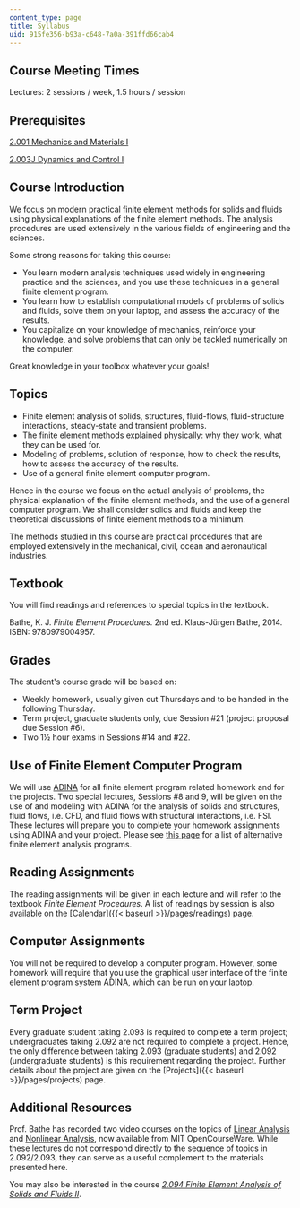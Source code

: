 ```yaml
---
content_type: page
title: Syllabus
uid: 915fe356-b93a-c648-7a0a-391ffd66cab4
---
```


Course Meeting Times
--------------------

Lectures: 2 sessions / week, 1.5 hours / session

Prerequisites
-------------

[2.001 Mechanics and Materials I](/courses/2-001-mechanics-materials-i-fall-2006)

[2.003J Dynamics and Control I](/courses/2-003j-dynamics-and-control-i-spring-2007)

Course Introduction
-------------------

We focus on modern practical finite element methods for solids and fluids using physical explanations of the finite element methods. The analysis procedures are used extensively in the various fields of engineering and the sciences.

Some strong reasons for taking this course:

*   You learn modern analysis techniques used widely in engineering practice and the sciences, and you use these techniques in a general finite element program.
*   You learn how to establish computational models of problems of solids and fluids, solve them on your laptop, and assess the accuracy of the results.
*   You capitalize on your knowledge of mechanics, reinforce your knowledge, and solve problems that can only be tackled numerically on the computer.

Great knowledge in your toolbox whatever your goals!

Topics
------

*   Finite element analysis of solids, structures, fluid-flows, fluid-structure interactions, steady-state and transient problems.
*   The finite element methods explained physically: why they work, what they can be used for.
*   Modeling of problems, solution of response, how to check the results, how to assess the accuracy of the results.
*   Use of a general finite element computer program.

Hence in the course we focus on the actual analysis of problems, the physical explanation of the finite element methods, and the use of a general computer program. We shall consider solids and fluids and keep the theoretical discussions of finite element methods to a minimum.

The methods studied in this course are practical procedures that are employed extensively in the mechanical, civil, ocean and aeronautical industries.

Textbook
--------

You will find readings and references to special topics in the textbook.

Bathe, K. J. _Finite Element Procedures_. 2nd ed. Klaus-Jürgen Bathe, 2014. ISBN: 9780979004957.

Grades
------

The student's course grade will be based on:

*   Weekly homework, usually given out Thursdays and to be handed in the following Thursday.
*   Term project, graduate students only, due Session #21 (project proposal due Session #6).
*   Two 1½ hour exams in Sessions #14 and #22.

Use of Finite Element Computer Program
--------------------------------------

We will use [ADINA](http://www.adina.com/index.shtml) for all finite element program related homework and for the projects. Two special lectures, Sessions #8 and 9, will be given on the use of and modeling with ADINA for the analysis of solids and structures, fluid flows, i.e. CFD, and fluid flows with structural interactions, i.e. FSI. These lectures will prepare you to complete your homework assignments using ADINA and your project. Please see [this page](http://en.wikipedia.org/wiki/List_of_finite_element_software_packages) for a list of alternative finite element analysis programs.

Reading Assignments
-------------------

The reading assignments will be given in each lecture and will refer to the textbook _Finite Element Procedures_. A list of readings by session is also available on the [Calendar]({{< baseurl >}}/pages/readings) page.

Computer Assignments
--------------------

You will not be required to develop a computer program. However, some homework will require that you use the graphical user interface of the finite element program system ADINA, which can be run on your laptop.

Term Project
------------

Every graduate student taking 2.093 is required to complete a term project; undergraduates taking 2.092 are not required to complete a project. Hence, the only difference between taking 2.093 (graduate students) and 2.092 (undergraduate students) is this requirement regarding the project. Further details about the project are given on the [Projects]({{< baseurl >}}/pages/projects) page.

Additional Resources
--------------------

Prof. Bathe has recorded two video courses on the topics of [Linear Analysis](/courses/res-2-002-finite-element-procedures-for-solids-and-structures-spring-2010/video_galleries/linear) and [Nonlinear Analysis](/courses/res-2-002-finite-element-procedures-for-solids-and-structures-spring-2010/video_galleries/nonlinear), now available from MIT OpenCourseWare. While these lectures do not correspond directly to the sequence of topics in 2.092/2.093, they can serve as a useful complement to the materials presented here.

You may also be interested in the course [_2.094 Finite Element Analysis of Solids and Fluids II_](/courses/2-094-finite-element-analysis-of-solids-and-fluids-ii-spring-2011).